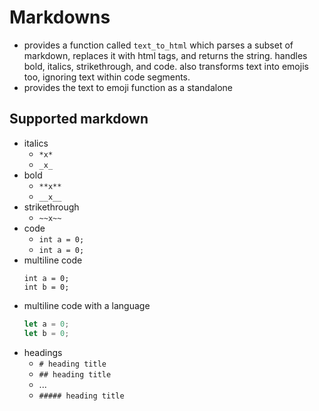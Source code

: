 # Markdowns
- provides a function called `text_to_html` which parses a subset of markdown, replaces it with html tags, and returns the string. 
handles bold, italics, strikethrough, and code. also transforms text into emojis too, ignoring text within code segments. 
- provides the text to emoji function as a standalone

## Supported markdown
 - italics
     - `*x*`
     - `_x_`
 - bold
     - `**x**`
     - `__x__`
 - strikethrough
     - `~~x~~`
 - code
     - `int a = 0;`
     - ```int a = 0;```
 - multiline code
     ```
     int a = 0;
     int b = 0;
     ```
 - multiline code with a language
     ```rust
     let a = 0;
     let b = 0;
     ```
- headings
    - `# heading title`
    - `## heading title`
    - ...
    - `##### heading title`
